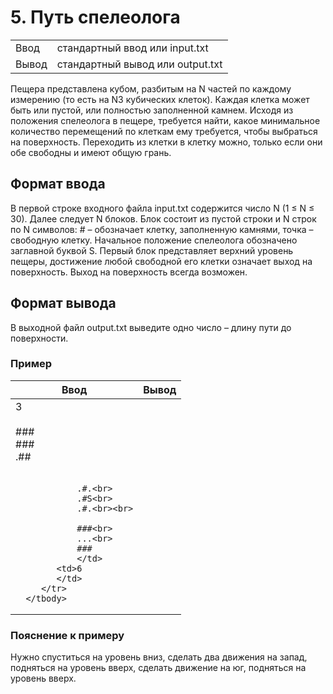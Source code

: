 <h1 class="title">5. Путь спелеолога</h1>
      <table>
         <tr class="input-file">
            <td class="property-title">Ввод</td>
            <td colspan="1">стандартный ввод или input.txt</td>
         </tr>
         <tr class="output-file">
            <td class="property-title">Вывод</td>
            <td colspan="1">стандартный вывод или output.txt</td>
         </tr>
      </table>
	<p>Пещера представлена кубом, разбитым на N частей по каждому измерению (то есть на N3 кубических клеток). Каждая клетка может быть или пустой, или полностью заполненной камнем. Исходя из положения спелеолога в пещере, требуется найти, какое минимальное количество перемещений по клеткам ему требуется, чтобы выбраться на поверхность. Переходить из клетки в клетку можно, только если они обе свободны и имеют общую грань.</p>
   <h2>Формат ввода</h2>
   <p>В первой строке входного файла input.txt содержится число N (1 ≤ N ≤ 30). Далее следует N блоков. Блок состоит из пустой строки и N строк по N символов: # – обозначает клетку, заполненную камнями, точка – свободную клетку. Начальное положение спелеолога обозначено заглавной буквой S. Первый блок представляет верхний уровень пещеры, достижение любой свободной его клетки означает выход на поверхность. Выход на поверхность всегда возможен.</p>
   <h2>Формат вывода</h2>
   <p>В выходной файл output.txt выведите одно число – длину пути до поверхности.</p>
   <h3>Пример</h3>
   <table class="sample-tests">
      <thead>
         <tr>
            <th>Ввод</th>
            <th>Вывод</th>
         </tr>
      </thead>
      <tbody>
         <tr>
            <td>3<br><br>
				###<br>
				###<br>
				.##<br><br>

				.#.<br>
				.#S<br>
				.#.<br><br>

				###<br>
				...<br>
				###
				</td>
            <td>6
			</td>
         </tr>
      </tbody>
   </table>
   <h3>Пояснение к примеру</h3>
   <p>Нужно спуститься на уровень вниз, сделать два движения на запад, подняться на уровень вверх, сделать движение на юг, подняться на уровень вверх.</p>
   